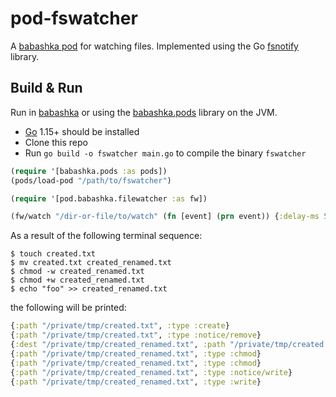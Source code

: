 # pod-fswatcher

A [babashka pod](https://github.com/babashka/babashka.pods) for watching files.
Implemented using the Go [fsnotify](https://github.com/fsnotiy/fsnotify) library.

## Build & Run

Run in [babashka](https://github.com/borkdude/babashka/) or using the
[babashka.pods](https://github.com/babashka/babashka.pods) library on the JVM.

- [Go](https://golang.org/dl/) 1.15+ should be installed
- Clone this repo
- Run `go build -o fswatcher main.go` to compile the binary `fswatcher`

``` clojure
(require '[babashka.pods :as pods])
(pods/load-pod "/path/to/fswatcher")

(require '[pod.babashka.filewatcher :as fw])

(fw/watch "/dir-or-file/to/watch" (fn [event] (prn event)) {:delay-ms 50})
```

As a result of the following terminal sequence:

``` shell
$ touch created.txt
$ mv created.txt created_renamed.txt
$ chmod -w created_renamed.txt
$ chmod +w created_renamed.txt
$ echo "foo" >> created_renamed.txt
```

the following will be printed:

``` clojure
{:path "/private/tmp/created.txt", :type :create}
{:path "/private/tmp/created.txt", :type :notice/remove}
{:dest "/private/tmp/created_renamed.txt", :path "/private/tmp/created.txt", :type :rename}
{:path "/private/tmp/created_renamed.txt", :type :chmod}
{:path "/private/tmp/created_renamed.txt", :type :chmod}
{:path "/private/tmp/created_renamed.txt", :type :notice/write}
{:path "/private/tmp/created_renamed.txt", :type :write}
```

